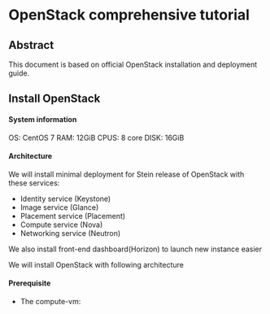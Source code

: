# OpenStack comprehensive tutorial
## Abstract
This document is based on official OpenStack installation and deployment guide.
## Install OpenStack
#### System information
OS: CentOS 7
RAM: 12GiB
CPUS: 8 core
DISK: 16GiB
#### Architecture
We will install minimal deployment for Stein release of OpenStack with these services:
 - Identity service (Keystone)
 - Image service (Glance)
 - Placement service (Placement)
 - Compute service (Nova)
 - Networking service (Neutron)

We also install front-end dashboard(Horizon) to launch new instance easier

We will install OpenStack with following architecture

#### Prerequisite
 - The compute-vm:
<!--stackedit_data:
eyJoaXN0b3J5IjpbNDg4MDAxMTExLDY3NTc1NzUzOCw1MjkzMz
g5MDMsLTI4Mjk3NzQ0MSwxNzU4OTYxMzAsMjAyNjQ0Njg5MSw5
NDAwMjA3MDQsLTMzMjQ1NTM2M119
-->